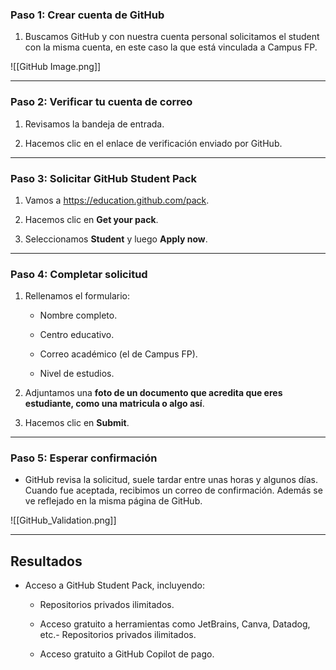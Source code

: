 ### Paso 1: Crear cuenta de GitHub

1. Buscamos GitHub y con nuestra cuenta personal solicitamos el student con la misma cuenta, en este caso la que está vinculada a Campus FP.

![[GitHub Image.png]]

---

### Paso 2: Verificar tu cuenta de correo

1. Revisamos la bandeja de entrada.
    
2. Hacemos clic en el enlace de verificación enviado por GitHub.


---

### Paso 3: Solicitar GitHub Student Pack

1. Vamos a https://education.github.com/pack.
    
2. Hacemos clic en **Get your pack**.
    
3. Seleccionamos **Student** y luego **Apply now**.
    

---

### Paso 4: Completar solicitud

1. Rellenamos el formulario:
    
    - Nombre completo.
        
    - Centro educativo.
        
    - Correo académico (el de Campus FP).
        
    - Nivel de estudios.
        
2. Adjuntamos una **foto de un documento que acredita que eres estudiante, como una matricula o algo así**.
    
3. Hacemos clic en **Submit**.
    

---

### Paso 5: Esperar confirmación

- GitHub revisa la solicitud, suele tardar entre unas horas y algunos días. Cuando fue aceptada, recibimos un correo de confirmación. Además se ve reflejado en la misma página de GitHub.

![[GitHub_Validation.png]]

---

## Resultados

- Acceso a GitHub Student Pack, incluyendo:
    
    - Repositorios privados ilimitados.
        
    - Acceso gratuito a herramientas como JetBrains, Canva, Datadog, etc.- Repositorios privados ilimitados.
        
    - Acceso gratuito a GitHub Copilot de pago.

